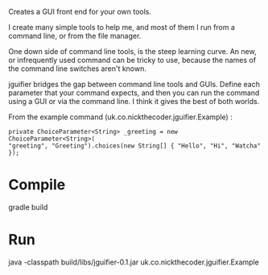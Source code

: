 Creates a GUI front end for your own tools.

I create many simple tools to help me, and most of them I run from a command line, or from the file manager.

One down side of command line tools, is the steep learning curve. An new, or infrequently used command can be tricky
to use, because the names of the command line switches aren't known.

jguifier bridges the gap between command line tools and GUIs. Define each parameter that your command expects,
and then you can run the command using a GUI or via the command line. I think it gives the best of both worlds.

From the example command (uk.co.nickthecoder.jguifier.Example) :

    private ChoiceParameter<String> _greeting = new ChoiceParameter<String>(
    "greeting", "Greeting").choices(new String[] { "Hello", "Hi", "Watcha" });


Compile
=======

gradle build

Run
===

java -classpath build/libs/jguifier-0.1.jar uk.co.nickthecoder.jguifier.Example

